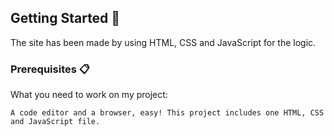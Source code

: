 ## Getting Started 🚀

The site has been made by using HTML, CSS and JavaScript for the logic.

### Prerequisites 📋

What you need to work on my project:

```
A code editor and a browser, easy! This project includes one HTML, CSS and JavaScript file.
```
